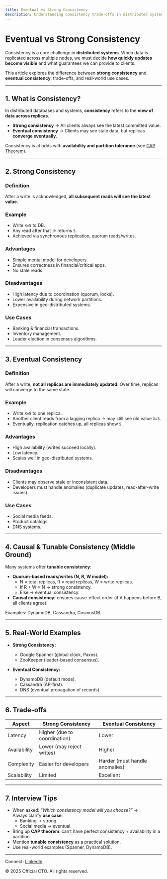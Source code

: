 ```yaml
---
title: Eventual vs Strong Consistency
description: Understanding consistency trade-offs in distributed systems with examples, use cases, and interview tips.
---
```


# Eventual vs Strong Consistency

Consistency is a core challenge in **distributed systems**. When data is replicated across multiple nodes, we must decide **how quickly updates become visible** and what guarantees we can provide to clients.

This article explores the difference between **strong consistency** and **eventual consistency**, trade-offs, and real-world use cases.

---

## 1. What is Consistency?

In distributed databases and systems, **consistency** refers to the **view of data across replicas**.

- **Strong consistency** → All clients always see the latest committed value.  
- **Eventual consistency** → Clients may see stale data, but replicas **converge eventually**.  

Consistency is at odds with **availability and partition tolerance** (see [CAP Theorem](/interview-section/database/cap-theorem.md)).

---

## 2. Strong Consistency

### Definition
After a write is acknowledged, **all subsequent reads will see the latest value**.

### Example
- Write `X=5` to DB.  
- Any read after that → returns `5`.  
- Achieved via synchronous replication, quorum reads/writes.

### Advantages
- Simple mental model for developers.  
- Ensures correctness in financial/critical apps.  
- No stale reads.

### Disadvantages
- High latency due to coordination (quorum, locks).  
- Lower availability during network partitions.  
- Expensive in geo-distributed systems.

### Use Cases
- Banking & financial transactions.  
- Inventory management.  
- Leader election in consensus algorithms.

---

## 3. Eventual Consistency

### Definition
After a write, **not all replicas are immediately updated**. Over time, replicas will converge to the same state.

### Example
- Write `X=5` to one replica.  
- Another client reads from a lagging replica → may still see old value `X=3`.  
- Eventually, replication catches up, all replicas show `5`.

### Advantages
- High availability (writes succeed locally).  
- Low latency.  
- Scales well in geo-distributed systems.

### Disadvantages
- Clients may observe stale or inconsistent data.  
- Developers must handle anomalies (duplicate updates, read-after-write issues).

### Use Cases
- Social media feeds.  
- Product catalogs.  
- DNS systems.

---

## 4. Causal & Tunable Consistency (Middle Ground)

Many systems offer **tunable consistency**:  
- **Quorum-based reads/writes (N, R, W model):**  
  - N = total replicas, R = read replicas, W = write replicas.  
  - If R + W > N → strong consistency.  
  - Else → eventual consistency.  
- **Causal consistency:** ensures cause-effect order (if A happens before B, all clients agree).  

Examples: DynamoDB, Cassandra, CosmosDB.

---

## 5. Real-World Examples

- **Strong Consistency:**  
  - Google Spanner (global clock, Paxos).  
  - ZooKeeper (leader-based consensus).  

- **Eventual Consistency:**  
  - DynamoDB (default mode).  
  - Cassandra (AP-first).  
  - DNS (eventual propagation of records).  

---

## 6. Trade-offs

| Aspect            | Strong Consistency | Eventual Consistency |
|-------------------|-------------------|----------------------|
| Latency           | Higher (due to coordination) | Lower |
| Availability      | Lower (may reject writes) | Higher |
| Complexity        | Easier for developers | Harder (must handle anomalies) |
| Scalability       | Limited | Excellent |

---

## 7. Interview Tips

- When asked: *“Which consistency model will you choose?”* →  
  Always clarify **use case**:  
  - Banking → strong.  
  - Social media → eventual.  
- Bring up **CAP theorem**: can’t have perfect consistency + availability in a partition.  
- Mention **tunable consistency** as a practical solution.  
- Use real-world examples (Spanner, DynamoDB).  

---

<footer>
  <p>Connect: <a href="https://www.linkedin.com/in/ravi-shankar-a725b0225/">LinkedIn</a></p>
  <p>&copy; 2025 Official CTO. All rights reserved.</p>
</footer>
